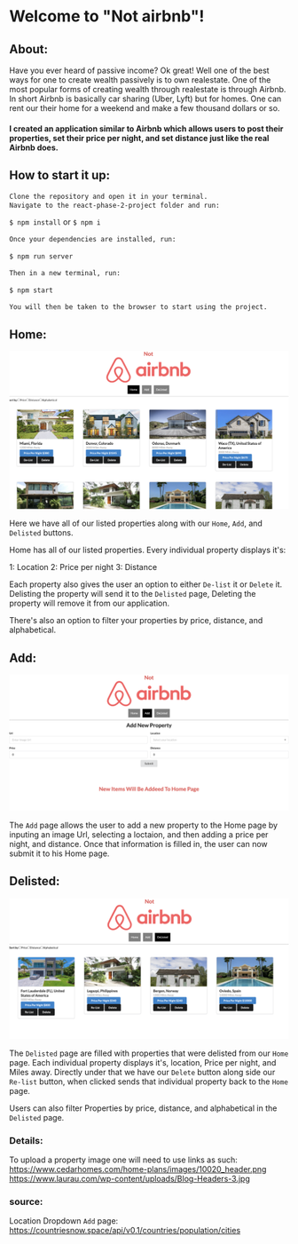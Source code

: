 # Welcome to "Not airbnb"!

## About:
   Have you ever heard of passive income? Ok great! Well one of the best ways for one to create wealth passively is to own realestate. One of the most popular forms of creating wealth through realestate is through Airbnb. In short Airbnb is basically car sharing (Uber, Lyft) but for homes. One can rent our their home for a weekend and make a few thousand dollars or so. 

#### I created an application similar to Airbnb which allows users to post their properties, set their price per night, and set distance just like the real Airbnb does. 

## How to start it up:
    Clone the repository and open it in your terminal. 
    Navigate to the react-phase-2-project folder and run:
   `$ npm install` or `$ npm i`
   
    Once your dependencies are installed, run:
   `$ npm run server` 

    Then in a new terminal, run:
   `$ npm start` 

    You will then be taken to the browser to start using the project.

## Home:
![image](img1.png)


Here we have all of our listed properties along with our `Home`, `Add`, and `Delisted` buttons.

Home has all of our listed properties. Every individual property displays it's:

1: Location
2: Price per night
3: Distance

Each property also gives the user an option to either `De-list` it or `Delete` it. Delisting the property will send it to the `Delisted` page, Deleting the property will remove it from our application.

There's also an option to filter your properties by price, distance, and alphabetical.

## Add:
![image](img2.png)

The `Add` page allows the user to add a new property to the Home page by inputing an image Url, selecting a loctaion, and then adding a price per night, and distance. Once that information is filled in, the user can now submit it to his Home page.

## Delisted:
![image](img3.png)

The `Delisted` page are filled with properties that were delisted from our `Home` page. Each individual property displays it's, location, Price per night, and Miles away. Directly under that we have our `Delete` button along side our `Re-list` button, when clicked sends that individual property back to the `Home` page.

Users can also filter Properties by price, distance, and alphabetical in the `Delisted` page.

### Details:
To upload a property image one will need to use links as such:
https://www.cedarhomes.com/home-plans/images/10020_header.png
https://www.laurau.com/wp-content/uploads/Blog-Headers-3.jpg

### source:
Location Dropdown `Add` page: https://countriesnow.space/api/v0.1/countries/population/cities
